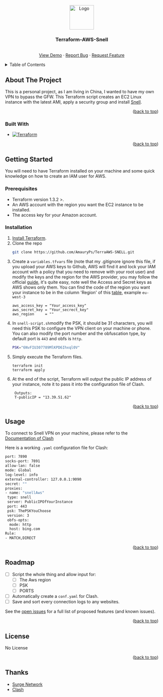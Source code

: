 <!-- Template from https://github.com/othneildrew/Best-README-Template/pull/73 -->
<a name="readme-top"></a>


<!-- PROJECT LOGO -->
<br />
<div align="center">
  <a href="https://github.com/surge-networks/snell">
    <img src="https://raw.githubusercontent.com/Dreamacro/clash/master/docs/logo.png" alt="Logo" width="80" height="80">
  </a>

<h3 align="center">Terraform-AWS-Snell</h3>

  <p align="center">
    <br />
    <a href="https://github.com/AmauryPs/TerraAWS-SNELL">View Demo</a>
    ·
    <a href="https://github.com/AmauryPs/TerraAWS-SNELL/issues">Report Bug</a>
    ·
    <a href="https://github.com/AmauryPs/TerraAWS-SNELL/issues">Request Feature</a>
  </p>
</div>



<!-- TABLE OF CONTENTS -->
<details>
  <summary>Table of Contents</summary>
  <ol>
    <li>
      <a href="#about-the-project">About The Project</a>
      <ul>
        <li><a href="#built-with">Built With</a></li>
      </ul>
    </li>
    <li>
      <a href="#getting-started">Getting Started</a>
      <ul>
        <li><a href="#prerequisites">Prerequisites</a></li>
        <li><a href="#installation">Installation</a></li>
      </ul>
    </li>
    <li><a href="#usage">Usage</a></li>
    <li><a href="#roadmap">Roadmap</a></li>
    <li><a href="#contributing">Contributing</a></li>
    <li><a href="#thanks">Thanks</a></li>
  </ol>
</details>



<!-- ABOUT THE PROJECT -->
## About The Project

This is a personal project, as I am living in China, I wanted to have my own VPN to bypass the GFW. This Terraform script creates an EC2 Linux instance with the latest AMI, apply a security group and install [Snell](https://github.com/surge-networks/snell).

<p align="right">(<a href="#readme-top">back to top</a>)</p>



### Built With

* [![Terraform][Terraform-tf]][Terraform-url]

<p align="right">(<a href="#readme-top">back to top</a>)</p>



<!-- GETTING STARTED -->
## Getting Started

You will need to have Terraform installed on your machine and some quick knowledge on how to create an IAM user for AWS. 

### Prerequisites

* []()Terraform version 1.3.2 >.
* An AWS account with the region you want the EC2 instance to be installed.
* The access key for your Amazon account.

### Installation

1. [Install Terraform](https://learn.hashicorp.com/tutorials/terraform/install-cli).
2. Clone the repo
   ```sh
   git clone https://github.com/AmauryPs/TerraAWS-SNELL.git
   ```
3. Create a `variables.tfvars` file (note that my .gitignore ignore this file, if you upload your AWS keys to Github, AWS will find it and lock your IAM account with a policy that you need to remove with your root user) and modify the keys and the region for the AWS provider, you may follow the official [guide](https://aws.amazon.com/premiumsupport/knowledge-center/create-access-key/), it's quite easy, note well the Access and Secret keys as AWS shows only them. You can find the code of the region you want your instance to be in the column 'Region' of this [table](https://aws.amazon.com/premiumsupport/knowledge-center/create-access-key/), example `eu-west-3`
   ```hc1
   aws_access_key = "Your_access_key"
   aws_secret_key = "Your_secrect_key"
   aws_region     = ""
   ```
4. In `snell-script.sh`modify the PSK, it should be 31 characters, you will need this PSK to configure the VPN client on your machine or phone. You can also modify the port number and the obfuscation type, by default port is `443` and obfs is `http`.
   ```sh
   PSK="6NvFIU307789MlKPD6Ihxql0V"
   ```
5. Simply execute the Terraform files.
      ```hc1
   terraform init
   terraform apply
   ```
6. At the end of the script, Terraform will output the public IP address of your instance, note it to pass it into the configuration file of Clash.
   ```hc1
    Outputs:
    T-publicIP = "13.39.51.62"
   ```
<p align="right">(<a href="#readme-top">back to top</a>)</p>

<!-- USAGE EXAMPLES -->
## Usage

To connect to Snell VPN on your machine, please refer to the [Documentation of Clash](https://github.com/Dreamacro/clash)

Here is a working `.yaml` configuration file for Clash:
   ```sh
port: 7890
socks-port: 7891
allow-lan: false
mode: Global
log-level: info
external-controller: 127.0.0.1:9090
secret: ""
proxies:
  - name: "snellAws"
    type: snell
    server: PublicIPOfYourInstance
    port: 443
    psk: ThePSKYouChoose
    version: 3
    obfs-opts:
     mode: http
     host: bing.com
Rule:
  - MATCH,DIRECT

   ```
<p align="right">(<a href="#readme-top">back to top</a>)</p>



<!-- ROADMAP -->
## Roadmap

- [ ] Script the whole thing and allow input for:
    - [ ]  The Aws region 
    - [ ]  PSK
    - [ ]  PORTS
- [ ] Automatically create a `conf.yaml` for Clash.
- [ ] Save and sort every connection logs to any websites.

See the [open issues](https://github.com/AmauryPs/TerraAWS-SNELL/issues) for a full list of proposed features (and known issues).

<p align="right">(<a href="#readme-top">back to top</a>)</p>

<!-- LICENSE -->
## License

No License

<p align="right">(<a href="#readme-top">back to top</a>)</p>

<!-- Thanks -->
## Thanks

* [Surge Network](https://github.com/surge-networks/snell)
* [Clash](https://github.com/Dreamacro/clash)

<!-- MARKDOWN LINKS & IMAGES -->
<!-- https://www.markdownguide.org/basic-syntax/#reference-style-links -->
[Terraform-tf]:https://img.shields.io/badge/terraform-%235835CC.svg?style=for-the-badge&logo=terraform&logoColor=white
[Terraform-url]:https://www.terraform.io/
[contributors-shield]: https://img.shields.io/github/contributors/github_username/repo_name.svg?style=for-the-badge
[contributors-url]: https://github.com/github_username/repo_name/graphs/contributors
[forks-shield]: https://img.shields.io/github/forks/github_username/repo_name.svg?style=for-the-badge
[forks-url]: https://github.com/github_username/repo_name/network/members
[stars-shield]: https://img.shields.io/github/stars/github_username/repo_name.svg?style=for-the-badge
[stars-url]: https://github.com/github_username/repo_name/stargazers
[issues-shield]: https://img.shields.io/github/issues/github_username/repo_name.svg?style=for-the-badge
[issues-url]: https://github.com/github_username/repo_name/issues
[license-shield]: https://img.shields.io/github/license/github_username/repo_name.svg?style=for-the-badge
[license-url]: https://github.com/github_username/repo_name/blob/master/LICENSE.txt
[linkedin-shield]: https://img.shields.io/badge/-LinkedIn-black.svg?style=for-the-badge&logo=linkedin&colorB=555
[linkedin-url]: https://linkedin.com/in/linkedin_username
[product-screenshot]: images/screenshot.png

